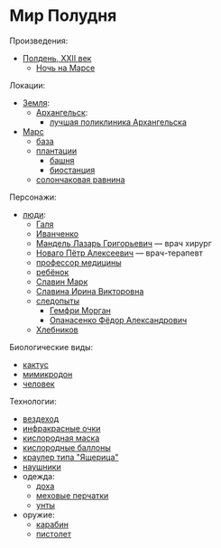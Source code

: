 Мир Полудня
===========

Произведения:
- [Полдень, XXII век](literature/polden_xxii_vek.md)
  - [Ночь на Марсе](literature/noch_na_marse.md)

Локации:
- [Земля](places/zemlya.md):
  - [Архангельск](places/arhangelsk.md):
    - [лучшая поликлиника Архангельска](places/luchshaya_poliklinika_arhangelska.md)
- [Марс](places/mars.md)
  - [база](places/mars_baza.md)
  - [плантации](places/mars_plantacii.md)
    - [башня](places/mars_plantacii_bashnya.md)
    - [биостанция](places/mars_plantacii_biostantsiya.md)
  - [солончаковая равнина](places/mars_solonchak.md)

Персонажи:
- [люди](persons/chelovek.md):
  - [Галя](persons/galya.md)
  - [Иванченко](persons/ivanchenko.md)
  - [Мандель Лазарь Григорьевич](persons/mandel_lazar_grigorevich.md) — врач хирург
  - [Новаго Пётр Алексеевич](persons/novago_petr_alekseevich.md) — врач-терапевт
  - [профессор медицины](persons/professor.md)
  - [ребёнок](persons/rebenok.md)
  - [Славин Марк](persons/slavin_mark.md)
  - [Славина Ирина Викторовна](persons/slavina_irina_viktorovna.md)
  - [следопыты](persons/sledopyty.md)
    - [Гемфри Морган](persons/gemfri_morgan.md)
    - [Опанасенко Фёдор Александрович](persons/opanasenko_fedor_aleksandrovich.md)
  - [Хлебников](persons/hlebnikov.md)

Биологические виды:
- [кактус](persons/cactus.md)
- [мимикродон](persons/mimikrodon.md)
- [человек](persons/chelovek.md)

Технологии:
- [вездеход](technology/vezdehod.md)
- [инфракрасные очки](technology/infrakrasnye_ochki.md)
- [кислородная маска](technology/kislorodnaya_maska.md)
- [кислородные баллоны](technology/pers_kislorodnye_balony.md)
- [краулер типа "Ящерица"](technology/krauler_tipa_yashcherica.md)
- [наушники](technology/naushniki.md)
- одежда:
  - [доха](technology/doha.md)
  - [меховые перчатки](technology/mehovye_perchatki.md)
  - [унты](technology/unty.md)
- оружие:
  - [карабин](technology/karabin.md)
  - [пистолет](technology/pistolet.md)